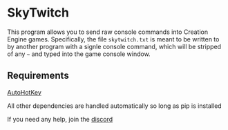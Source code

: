 # SkyTwitch
This program allows you to send raw console commands into Creation Engine games. Specifically, the file `skytwitch.txt` is meant to be written to by another program with a signle console command, which will be stripped of any `~` and typed into the game console window.
## Requirements
[AutoHotKey](https://www.autohotkey.com/)

All other dependencies are handled automatically so long as pip is installed


If you need any help, join the [discord](https://discord.gg/zxDnYSvMNw)
